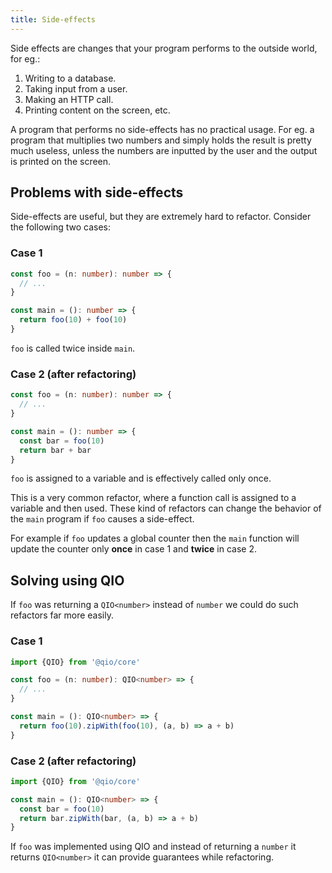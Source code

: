 ```yaml
---
title: Side-effects
---
```


Side effects are changes that your program performs to the outside world, for eg.:

1. Writing to a database.
2. Taking input from a user.
3. Making an HTTP call.
4. Printing content on the screen, etc.

A program that performs no side-effects has no practical usage. For eg. a program that multiplies two numbers and simply holds the result is pretty much useless, unless the numbers are inputted by the user and the output is printed on the screen.

## Problems with side-effects

Side-effects are useful, but they are extremely hard to refactor. Consider the following two cases:

### Case 1

```ts
const foo = (n: number): number => {
  // ...
}

const main = (): number => {
  return foo(10) + foo(10)
}
```

`foo` is called twice inside `main`.

### Case 2 (after refactoring)

```ts
const foo = (n: number): number => {
  // ...
}

const main = (): number => {
  const bar = foo(10)
  return bar + bar
}
```

`foo` is assigned to a variable and is effectively called only once.

This is a very common refactor, where a function call is assigned to a variable and then used. These kind of refactors can change the behavior of the `main` program if `foo` causes a side-effect.

For example if `foo` updates a global counter then the `main` function will update the counter only **once** in case 1 and **twice** in case 2.

## Solving using QIO

If `foo` was returning a `QIO<number>` instead of `number` we could do such refactors far more easily.

### Case 1

```ts
import {QIO} from '@qio/core'

const foo = (n: number): QIO<number> => {
  // ...
}

const main = (): QIO<number> => {
  return foo(10).zipWith(foo(10), (a, b) => a + b)
}
```

### Case 2 (after refactoring)

```ts
import {QIO} from '@qio/core'

const main = (): QIO<number> => {
  const bar = foo(10)
  return bar.zipWith(bar, (a, b) => a + b)
}
```

If `foo` was implemented using QIO and instead of returning a `number` it returns `QIO<number>` it can provide guarantees while refactoring.
